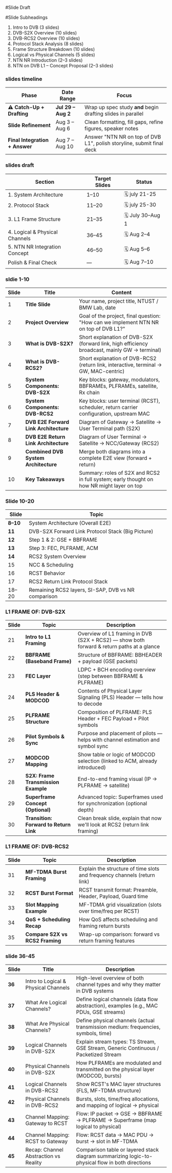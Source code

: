 #Slide Draft

#Slide Subheadings
1. Intro to DVB (3 slides)
2. DVB-S2X Overview (10 slides)
3. DVB-RCS2 Overview (10 slides)
4. Protocol Stack Analysis (8 slides)
5. Frame Structure Breakdown (10 slides)
6. Logical vs Physical Channels (5 slides)
7. NTN NR Introduction (2–3 slides)
8. NTN on DVB L1 – Concept Proposal (2–3 slides)

### slides timeline
| Phase                          | Date Range         | Focus                                                                 |
| ------------------------------ | ------------------ | --------------------------------------------------------------------- |
| **⚠️ Catch-Up + Drafting**     | **Jul 29 – Aug 2** | Wrap up spec study **and** begin drafting slides in parallel          |
| **Slide Refinement**           | Aug 3 – Aug 6      | Clean formatting, fill gaps, refine figures, speaker notes            |
| **Final Integration + Answer** | Aug 7 – Aug 10     | Answer "NTN NR on top of DVB L1", polish storyline, submit final deck |

### slides draft
| Section                        | Target Slides | Status            |
| ------------------------------ | ------------- | ----------------- |
| 1. System Architecture         | 1–10          |🗓️  july 21-25   |
| 2. Protocol Stack              | 11–20         | 🗓️  july 25-30      |
| 3. L1 Frame Structure          | 21–35         | 🗓️ July 30–Aug 1 |
| 4. Logical & Physical Channels | 36–45         | 🗓️ Aug 2–4       |
| 5. NTN NR Integration Concept  | 46–50         | 🗓️ Aug 5–6       |
| Polish & Final Check           | —             | 🗓️ Aug 7–10      |

### sldie 1-10
| Slide | Title                                 | Content                                                                                      |
| ----- | ------------------------------------- | -------------------------------------------------------------------------------------------- |
| 1     | **Title Slide**                       | Your name, project title, NTUST / BMW Lab, date                                              |
| 2     | **Project Overview**                  | Goal of the project, final question: "How can we implement NTN NR on top of DVB L1?"         |
| 3     | **What is DVB-S2X?**                  | Short explanation of DVB-S2X (forward link, high efficiency broadcast, mainly GW → terminal) |
| 4     | **What is DVB-RCS2?**                 | Short explanation of DVB-RCS2 (return link, interactive, terminal → GW, MAC-centric)         |
| 5     | **System Components: DVB-S2X**        | Key blocks: gateway, modulators, BBFRAMEs, PLFRAMEs, satellite, Rx chain                     |
| 6     | **System Components: DVB-RCS2**       | Key blocks: user terminal (RCST), scheduler, return carrier configuration, upstream MAC      |
| 7     | **DVB E2E Forward Link Architecture** | Diagram of Gateway → Satellite → User Terminal path (S2X)                                    |
| 8     | **DVB E2E Return Link Architecture**  | Diagram of User Terminal → Satellite → NCC/Gateway (RCS2)                                    |
| 9     | **Combined DVB System Architecture**  | Merge both diagrams into a complete E2E view (forward + return)                              |
| 10    | **Key Takeaways**                     | Summary: roles of S2X and RCS2 in full system; early thought on how NR might layer on top    |

### Slide 10-20
| Slide    | Topic                                                       |
| -------- | ----------------------------------------------------------- |
| **8–10** | System Architecture (Overall E2E)                          |
| **11**   | DVB-S2X Forward Link Protocol Stack (Big Picture) |
| **12**   | Step 1 & 2: GSE + BBFRAME                                   |
| **13**   | Step 3: FEC, PLFRAME, ACM                                   |
| **14**   | RCS2 System Overview                                        |
| 15       | NCC & Scheduling                                            |
| 16       | RCST Behavior                                               |
| 17       | RCS2 Return Link Protocol Stack                             |
| 18–20    | Remaining RCS2 layers, SI-SAP, DVB vs NR comparison         |

### L1 FRAME OF: DVB-S2X
| Slide | Topic                                  | Description                                                                               |
| ----- | -------------------------------------- | ----------------------------------------------------------------------------------------- |
| 21    | **Intro to L1 Framing**                | Overview of L1 framing in DVB (S2X + RCS2) — show both forward & return paths at a glance |
| 22    | **BBFRAME (Baseband Frame)**           | Structure of BBFRAME: BBHEADER + payload (GSE packets)                                    |
| 23    | **FEC Layer**                          | LDPC + BCH encoding overview (step between BBFRAME & PLFRAME)                             |
| 24    | **PLS Header & MODCOD**                | Contents of Physical Layer Signaling (PLS) Header — tells how to decode                   |
| 25    | **PLFRAME Structure**                  | Composition of PLFRAME: PLS Header + FEC Payload + Pilot symbols                          |
| 26    | **Pilot Symbols & Sync**               | Purpose and placement of pilots — helps with channel estimation and symbol sync           |
| 27    | **MODCOD Mapping**                     | Show table or logic of MODCOD selection (linked to ACM, already introduced)               |
| 28    | **S2X: Frame Transmission Example**    | End-to-end framing visual (IP → PLFRAME → satellite)                                      |
| 29    | **Superframe Concept (Optional)**      | Advanced topic: Superframes used for synchronization (optional depth)                     |
| 30    | **Transition: Forward to Return Link** | Clean break slide, explain that now we'll look at RCS2 (return link framing)              |

### L1 FRAME OF: DVB-RCS2
| Slide | Topic                           | Description                                                              |
| ----- | ------------------------------- | ------------------------------------------------------------------------ |
| 31    | **MF-TDMA Burst Framing**       | Explain the structure of time slots and frequency channels (return link) |
| 32    | **RCST Burst Format**           | RCST transmit format: Preamble, Header, Payload, Guard time              |
| 33    | **Slot Mapping Example**        | MF-TDMA grid visualization (slots over time/freq per RCST)               |
| 34    | **QoS + Scheduling Recap**      | How QoS affects scheduling and framing return bursts                     |
| 35    | **Compare S2X vs RCS2 Framing** | Wrap-up comparison: forward vs return framing features                   |

### slide 36-45
| Slide  | Title                                 | Description                                                                                     |
| ------ | ------------------------------------- | ----------------------------------------------------------------------------------------------- |
| **36** | Intro to Logical & Physical Channels  | High-level overview of both channel types and why they matter in DVB systems                    |
| **37** | What Are Logical Channels?            | Define logical channels (data flow abstraction), examples (e.g., MAC PDUs, GSE streams)         |
| **38** | What Are Physical Channels?           | Define physical channels (actual transmission medium: frequencies, symbols, time)               |
| **39** | Logical Channels in DVB-S2X           | Explain stream types: TS Stream, GSE Stream, Generic Continuous / Packetized Stream             |
| **40** | Physical Channels in DVB-S2X          | How PLFRAMEs are modulated and transmitted on the physical layer (MODCOD, bursts)               |
| **41** | Logical Channels in DVB-RCS2          | Show RCST's MAC layer structures (FLS, MF-TDMA structure)                                       |
| **42** | Physical Channels in DVB-RCS2         | Bursts, slots, time/freq allocations, and mapping of logical → physical                         |
| **43** | Channel Mapping: Gateway to RCST      | Flow: IP packet → GSE → BBFRAME → PLFRAME → Superframe (map logical to physical)                |
| **44** | Channel Mapping: RCST to Gateway      | Flow: RCST data → MAC PDU → burst → slot in MF-TDMA                                             |
| **45** | Recap: Channel Abstraction vs Reality | Comparison table or layered stack diagram summarizing logic-to-physical flow in both directions |

